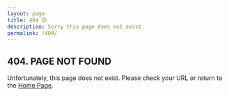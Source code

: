 ```yaml
---
layout: page
title: 404 😞
description: Sorry this page does not exist 
permalink: /404/
---
```

<section role="content" class="error-page">
	<div class="row">
		<div class="col text-center">
			<h1>404. PAGE NOT FOUND</h1>
			<p>Unfortunately, this page does not exist. Please check your URL or return to the <a href="/">Home Page</a>.</p>
		</div>
	</div>
</section>